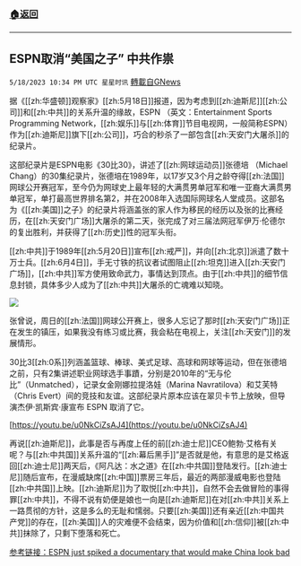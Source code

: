 ###  [:house:返回](README.md)
---


## ESPN取消“美国之子”  中共作祟
`5/18/2023 10:34 PM UTC 星星时讯` [轉載自GNews](https://gnews.org/articles/1312264)



据《[[zh:华盛顿]]观察家》[[zh:5月18日]]报道，因为考虑到[[zh:迪斯尼]][[zh:公司]]和[[zh:中共]]的关系升温的缘故，ESPN （英文：Entertainment Sports Programming Network，[[zh:娱乐]]与[[zh:体育]]节目电视网，一般简称ESPN）作为[[zh:迪斯尼]]旗下[[zh:公司]]，巧合的秒杀了一部包含[[zh:天安门大屠杀]]的纪录片。

  

这部纪录片是ESPN电影《30比30》，讲述了[[zh:网球运动员]]张德培 （Michael Chang）的30集纪录片，张德培在1989年，以17岁又3个月之龄夺得[[zh:法国]]网球公开赛冠军，至今仍为网球史上最年轻的大满贯男单冠军和唯一亚裔大满贯男单冠军，单打最高世界排名第2，并在2008年入选国际网球名人堂成员。这部名为《[[zh:美国]]之子》的纪录片将涵盖张的家人作为移民的经历以及张的比赛经历，在[[zh:天安门广场]]大屠杀的第二天，张完成了对三届法网冠军伊万·伦德尔的复出胜利，并获得了[[zh:历史]]性的冠军头衔。

[[zh:中共]]于1989年[[zh:5月20日]]宣布[[zh:戒严]]，并向[[zh:北京]]派遣了数十万士兵。[[zh:6月4日]]，手无寸铁的抗议者试图阻止[[zh:坦克]]进入[[zh:天安门广场]]，[[zh:中共]]军方使用致命武力，事情达到顶点。由于[[zh:中共]]的细节信息封锁，具体多少人成为了[[zh:中共]]大屠杀的亡魂难以知晓。

  
![](https://ipfs.gnews.org/ipfs/QmPgsMmCA8XcbXtSizcRYRwQnAkjRDP6n8ByqWJBzBzydE?filename=A69D06EC-0710-4865-AF79-74F6CF02203B.jpeg)


张曾说，周日的[[zh:法国]]网球公开赛上，很多人忘记了那时[[zh:天安门广场]]正在发生的镇压，如果我没有练习或比赛，我会粘在电视上，关注[[zh:天安门]]的发展情形。
  


30比3[[zh:0系]]列涵盖篮球、棒球、美式足球、高球和网球等运动，但在张德培之前，只有2集讲述职业网球选手事蹟，分别是2010年的“无与伦比”（Unmatched），记录女金刚娜拉提洛娃（Marina Navratilova）和艾芙特（Chris Evert）间的竞技和友谊。这部纪录片原本应该在翠贝卡节上放映，但导演杰伊·凯斯宾·康宣布 ESPN 取消了它。


[https://youtu.be/u0NkCiZsAJ4](https://youtu.be/u0NkCiZsAJ4)
  

再说[[zh:迪斯尼]]，此事是否与再度上任的前[[zh:迪士尼]]CEO鲍勃·艾格有关呢？与[[zh:中共国]]关系升温的“[[zh:幕后黑手]]”是否就是他，有意思的是艾格返回[[zh:迪士尼]]两天后，《阿凡达：水之道》在[[zh:中共国]]登陆发行。[[zh:迪士尼]]随后宣布，在漫威缺席[[zh:中国]]票房三年后，最近的两部漫威电影也登陆[[zh:中共国]]上映。[[zh:迪斯尼]]为了取悦[[zh:中共]]，自然不会去做冒险的事得罪[[zh:中共]]，不得不说有奶便是娘也一向是[[zh:迪斯尼]]在对[[zh:中共]]关系上一路贯彻的方针，这是多么的无耻和懦弱。只要[[zh:美国]]还有亲近[[zh:中国共产党]]的存在，[[zh:美国]]人的灾难便不会结束，因为价值和[[zh:信仰]]被[[zh:中共]]抹除了，只剩下堕落和死亡。


[参考链接：ESPN just spiked a documentary that would make China look bad](https://www.washingtonexaminer.com/opinion/espn-just-spiked-a-documentary-that-would-make-china-look-bad)

